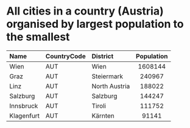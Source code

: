 # All cities in a country (Austria) organised by largest population to the smallest

| Name | CountryCode | District | Population |
| :--- | :--- | :--- | :---: |
|Wien|AUT|Wien|1608144|
|Graz|AUT|Steiermark|240967|
|Linz|AUT|North Austria|188022|
|Salzburg|AUT|Salzburg|144247|
|Innsbruck|AUT|Tiroli|111752|
|Klagenfurt|AUT|Kärnten|91141|
